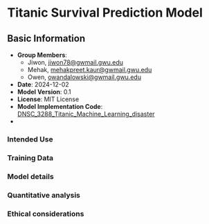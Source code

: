 # Titanic Survival Prediction Model

## Basic Information
- **Group Members**: 
  - Jiwon, jiwon78@gwmail.gwu.edu
  - Mehak, mehakpreet.kaur@gwmail.gwu.edu
  - Owen, owandalowski@gwmail.gwu.edu
- **Date**: 2024-12-02
- **Model Version**: 0.1
- **License**: MIT License
- **Model Implementation Code**: [DNSC_3288_Titanic_Machine_Learning_disaster](https://github.com/jiwonyun780/titanic-machine-learning-disaster/blob/main/Titanic_Project.ipynb)
- 


### Intended Use
### Training Data
### Model details
### Quantitative analysis
### Ethical considerations

